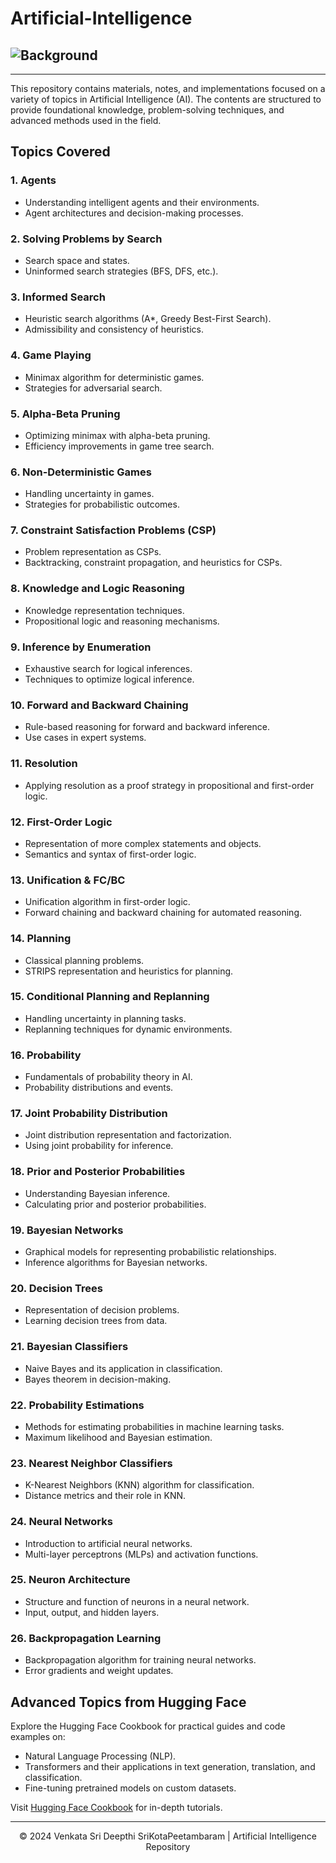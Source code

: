 # Artificial-Intelligence

## ![Background](https://iencrypt.swell.life/f2f964c393550e7ddfae31b6b239ed637383fdb0e65bb79edbe6e882a61e34a3_SWELL_HIGH.gif)
---

This repository contains materials, notes, and implementations focused on a variety of topics in Artificial Intelligence (AI). The contents are structured to provide foundational knowledge, problem-solving techniques, and advanced methods used in the field.

## Topics Covered

### 1. Agents
- Understanding intelligent agents and their environments.
- Agent architectures and decision-making processes.

### 2. Solving Problems by Search
- Search space and states.
- Uninformed search strategies (BFS, DFS, etc.).

### 3. Informed Search
- Heuristic search algorithms (A*, Greedy Best-First Search).
- Admissibility and consistency of heuristics.

### 4. Game Playing
- Minimax algorithm for deterministic games.
- Strategies for adversarial search.

### 5. Alpha-Beta Pruning
- Optimizing minimax with alpha-beta pruning.
- Efficiency improvements in game tree search.

### 6. Non-Deterministic Games
- Handling uncertainty in games.
- Strategies for probabilistic outcomes.

### 7. Constraint Satisfaction Problems (CSP)
- Problem representation as CSPs.
- Backtracking, constraint propagation, and heuristics for CSPs.

### 8. Knowledge and Logic Reasoning
- Knowledge representation techniques.
- Propositional logic and reasoning mechanisms.

### 9. Inference by Enumeration
- Exhaustive search for logical inferences.
- Techniques to optimize logical inference.

### 10. Forward and Backward Chaining
- Rule-based reasoning for forward and backward inference.
- Use cases in expert systems.

### 11. Resolution
- Applying resolution as a proof strategy in propositional and first-order logic.

### 12. First-Order Logic
- Representation of more complex statements and objects.
- Semantics and syntax of first-order logic.

### 13. Unification & FC/BC
- Unification algorithm in first-order logic.
- Forward chaining and backward chaining for automated reasoning.

### 14. Planning
- Classical planning problems.
- STRIPS representation and heuristics for planning.

### 15. Conditional Planning and Replanning
- Handling uncertainty in planning tasks.
- Replanning techniques for dynamic environments.

### 16. Probability
- Fundamentals of probability theory in AI.
- Probability distributions and events.

### 17. Joint Probability Distribution
- Joint distribution representation and factorization.
- Using joint probability for inference.

### 18. Prior and Posterior Probabilities
- Understanding Bayesian inference.
- Calculating prior and posterior probabilities.

### 19. Bayesian Networks
- Graphical models for representing probabilistic relationships.
- Inference algorithms for Bayesian networks.

### 20. Decision Trees
- Representation of decision problems.
- Learning decision trees from data.

### 21. Bayesian Classifiers
- Naive Bayes and its application in classification.
- Bayes theorem in decision-making.

### 22. Probability Estimations
- Methods for estimating probabilities in machine learning tasks.
- Maximum likelihood and Bayesian estimation.

### 23. Nearest Neighbor Classifiers
- K-Nearest Neighbors (KNN) algorithm for classification.
- Distance metrics and their role in KNN.

### 24. Neural Networks
- Introduction to artificial neural networks.
- Multi-layer perceptrons (MLPs) and activation functions.

### 25. Neuron Architecture
- Structure and function of neurons in a neural network.
- Input, output, and hidden layers.

### 26. Backpropagation Learning
- Backpropagation algorithm for training neural networks.
- Error gradients and weight updates.

## Advanced Topics from Hugging Face
Explore the Hugging Face Cookbook for practical guides and code examples on:
- Natural Language Processing (NLP).
- Transformers and their applications in text generation, translation, and classification.
- Fine-tuning pretrained models on custom datasets.

Visit [Hugging Face Cookbook](https://huggingface.co/learn/cookbook/index) for in-depth tutorials.

---

<p align="center">&copy; 2024 Venkata Sri Deepthi SriKotaPeetambaram | Artificial Intelligence Repository</p>
